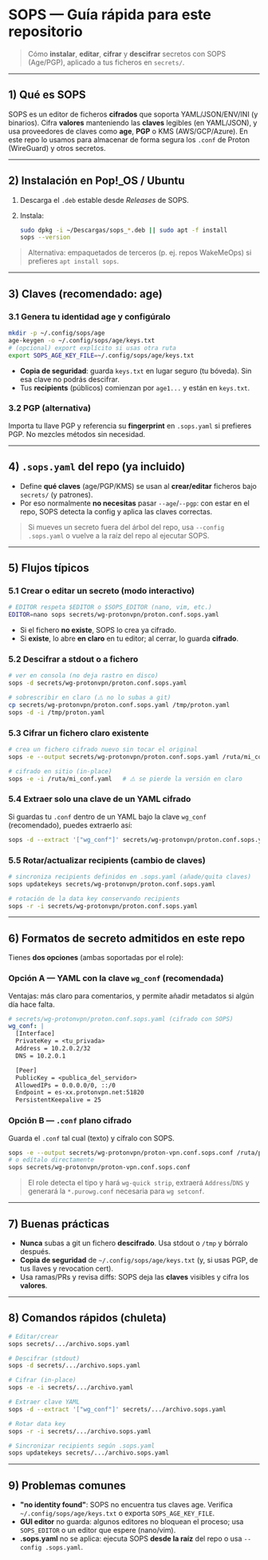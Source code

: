 # SOPS — Guía rápida para este repositorio

> Cómo **instalar**, **editar**, **cifrar** y **descifrar** secretos con SOPS (Age/PGP), aplicado a tus ficheros en `secrets/`.

---

## 1) Qué es SOPS

SOPS es un editor de ficheros **cifrados** que soporta YAML/JSON/ENV/INI (y binarios). Cifra **valores** manteniendo las **claves** legibles (en YAML/JSON), y usa proveedores de claves como **age**, **PGP** o KMS (AWS/GCP/Azure). En este repo lo usamos para almacenar de forma segura los `.conf` de Proton (WireGuard) y otros secretos.

---

## 2) Instalación en Pop!\_OS / Ubuntu

1. Descarga el `.deb` estable desde *Releases* de SOPS.
2. Instala:

   ```bash
   sudo dpkg -i ~/Descargas/sops_*.deb || sudo apt -f install
   sops --version
   ```

> Alternativa: empaquetados de terceros (p. ej. repos WakeMeOps) si prefieres `apt install sops`.

---

## 3) Claves (recomendado: **age**)

### 3.1 Genera tu identidad age y configúralo

```bash
mkdir -p ~/.config/sops/age
age-keygen -o ~/.config/sops/age/keys.txt
# (opcional) export explícito si usas otra ruta
export SOPS_AGE_KEY_FILE=~/.config/sops/age/keys.txt
```

* **Copia de seguridad**: guarda `keys.txt` en lugar seguro (tu bóveda). Sin esa clave no podrás descifrar.
* Tus **recipients** (públicos) comienzan por `age1...` y están en `keys.txt`.

### 3.2 PGP (alternativa)

Importa tu llave PGP y referencia su **fingerprint** en `.sops.yaml` si prefieres PGP. No mezcles métodos sin necesidad.

---

## 4) `.sops.yaml` del repo (ya incluido)

* Define **qué claves** (age/PGP/KMS) se usan al **crear/editar** ficheros bajo `secrets/` (y patrones).
* Por eso normalmente **no necesitas** pasar `--age`/`--pgp`: con estar en el repo, SOPS detecta la config y aplica las claves correctas.

> Si mueves un secreto fuera del árbol del repo, usa `--config .sops.yaml` o vuelve a la raíz del repo al ejecutar SOPS.

---

## 5) Flujos típicos

### 5.1 Crear o **editar** un secreto (modo interactivo)

```bash
# EDITOR respeta $EDITOR o $SOPS_EDITOR (nano, vim, etc.)
EDITOR=nano sops secrets/wg-protonvpn/proton.conf.sops.yaml
```

* Si el fichero **no existe**, SOPS lo crea ya cifrado.
* Si **existe**, lo abre **en claro** en tu editor; al cerrar, lo guarda **cifrado**.

### 5.2 **Descifrar** a stdout o a fichero

```bash
# ver en consola (no deja rastro en disco)
sops -d secrets/wg-protonvpn/proton.conf.sops.yaml

# sobrescribir en claro (⚠️ no lo subas a git)
cp secrets/wg-protonvpn/proton.conf.sops.yaml /tmp/proton.yaml
sops -d -i /tmp/proton.yaml
```

### 5.3 **Cifrar** un fichero claro existente

```bash
# crea un fichero cifrado nuevo sin tocar el original
sops -e --output secrets/wg-protonvpn/proton.conf.sops.yaml /ruta/mi_conf.yaml

# cifrado en sitio (in-place)
sops -e -i /ruta/mi_conf.yaml   # ⚠️ se pierde la versión en claro
```

### 5.4 **Extraer** solo una clave de un YAML cifrado

Si guardas tu `.conf` dentro de un YAML bajo la clave `wg_conf` (recomendado), puedes extraerlo así:

```bash
sops -d --extract '["wg_conf"]' secrets/wg-protonvpn/proton.conf.sops.yaml
```

### 5.5 Rotar/actualizar **recipients** (cambio de claves)

```bash
# sincroniza recipients definidos en .sops.yaml (añade/quita claves)
sops updatekeys secrets/wg-protonvpn/proton.conf.sops.yaml

# rotación de la data key conservando recipients
sops -r -i secrets/wg-protonvpn/proton.conf.sops.yaml
```

---

## 6) Formatos de secreto admitidos en este repo

Tienes **dos opciones** (ambas soportadas por el role):

### Opción A — YAML con la clave `wg_conf` (recomendada)

Ventajas: más claro para comentarios, y permite añadir metadatos si algún día hace falta.

```yaml
# secrets/wg-protonvpn/proton.conf.sops.yaml (cifrado con SOPS)
wg_conf: |
  [Interface]
  PrivateKey = <tu_privada>
  Address = 10.2.0.2/32
  DNS = 10.2.0.1

  [Peer]
  PublicKey = <publica_del_servidor>
  AllowedIPs = 0.0.0.0/0, ::/0
  Endpoint = es-xx.protonvpn.net:51820
  PersistentKeepalive = 25
```

### Opción B — `.conf` plano cifrado

Guarda el `.conf` tal cual (texto) y cífralo con SOPS.

```bash
sops -e --output secrets/wg-protonvpn/proton-vpn.conf.sops.conf /ruta/proton-vpn.conf
# o edítalo directamente
sops secrets/wg-protonvpn/proton-vpn.conf.sops.conf
```

> El role detecta el tipo y hará `wg-quick strip`, extraerá `Address`/`DNS` y generará la `*.purowg.conf` necesaria para `wg setconf`.

---

## 7) Buenas prácticas

* **Nunca** subas a git un fichero **descifrado**. Usa stdout o `/tmp` y bórralo después.
* **Copia de seguridad** de `~/.config/sops/age/keys.txt` (y, si usas PGP, de tus llaves y revocation cert).
* Usa ramas/PRs y revisa diffs: SOPS deja las **claves** visibles y cifra los **valores**.

---

## 8) Comandos rápidos (chuleta)

```bash
# Editar/crear
sops secrets/.../archivo.sops.yaml

# Descifrar (stdout)
sops -d secrets/.../archivo.sops.yaml

# Cifrar (in-place)
sops -e -i secrets/.../archivo.yaml

# Extraer clave YAML
sops -d --extract '["wg_conf"]' secrets/.../archivo.sops.yaml

# Rotar data key
sops -r -i secrets/.../archivo.sops.yaml

# Sincronizar recipients según .sops.yaml
sops updatekeys secrets/.../archivo.sops.yaml
```

---

## 9) Problemas comunes

* **"no identity found"**: SOPS no encuentra tus claves age. Verifica `~/.config/sops/age/keys.txt` o exporta `SOPS_AGE_KEY_FILE`.
* **GUI editor** no guarda: algunos editores no bloquean el proceso; usa `SOPS_EDITOR` o un editor que espere (nano/vim).
* **.sops.yaml** no se aplica: ejecuta SOPS **desde la raíz** del repo o usa `--config .sops.yaml`.
